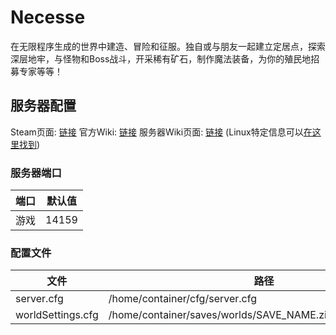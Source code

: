 # Necesse

在无限程序生成的世界中建造、冒险和征服。独自或与朋友一起建立定居点，探索深层地牢，与怪物和Boss战斗，开采稀有矿石，制作魔法装备，为你的殖民地招募专家等等！

## 服务器配置

Steam页面: [链接](https://store.steampowered.com/app/1169040/Necesse/)
官方Wiki: [链接](https://necessewiki.com)
服务器Wiki页面: [链接](https://necessewiki.com/Multiplayer) (Linux特定信息可以[在这里找到](https://necessewiki.com/Multiplayer-Linux))

### 服务器端口

| 端口      | 默认值 |
|-----------|---------|
| 游戏      | 14159   |

### 配置文件

|   文件    |   路径  |
|-----------|---------|
| server.cfg | /home/container/cfg/server.cfg |
| worldSettings.cfg | /home/container/saves/worlds/SAVE_NAME.zip/worldSettings.cfg | 